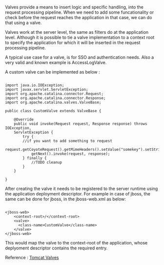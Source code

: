 Valves provide a means to insert logic and specific handling, into the request processing pipeline. When we need to add some funcationality or check before the request reaches the application in that case, we can do that using a valve.

Valves work at the server level, the same as filters do at the application level. Although it is possible to tie a valve implementation to a context root to specify the application for which it will be inserted in the request processing pipeline.

A typical use case for a valve, is for SSO and authentication needs. Also a very valid and known example is AccessLogValve.

A custom valve can be implemented as below :
<pre><code>
import java.io.IOException;
import javax.servlet.ServletException;
import org.apache.catalina.connector.Request;
import org.apache.catalina.connector.Response;
import org.apache.catalina.valves.ValveBase;

public class CustomValve extends ValveBase {
   
    @Override
    public void invoke(Request request, Response response) throws IOException,
    ServletException {
        try {
        //if you want to add something to request
        request.getCoyoteRequest().getMimeHeaders().setValue("somekey").setString(somevalue);
            getNext().invoke(request, response);
        } finally {
            //TODO cleanup
        }
    }

}
</code></pre>
After creating the valve it needs to be registered to the server runtime using the application deployment descriptor. 
For example in case of jboss, the same can be done for jboss, in the jboss-web.xml as below:
<pre><code>
&lt;jboss-web&gt;
    &lt;context-root&gt;/&lt;/context-root&gt;
    &lt;valve&gt;
      &lt;class-name&gt;CustomValve&lt;/class-name&gt;
    &lt;/valve&gt;
&lt;/jboss-web&gt;
</code></pre>
This would map the valve to the context-root of the application, whose deplyoment descriptor contains the required entry.

Reference : [Tomcat Valves](http://tomcat.apache.org/tomcat-7.0-doc/config/valve.html#Introduction)
